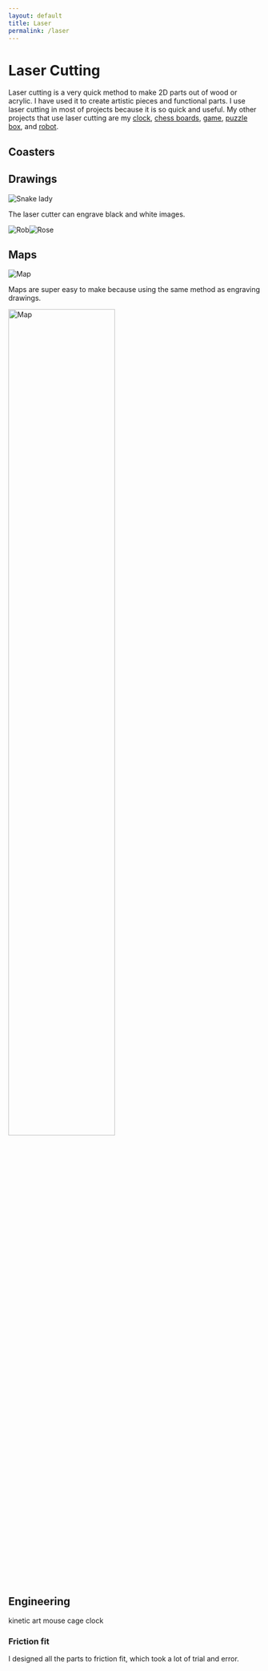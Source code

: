 ```yaml
---
layout: default
title: Laser
permalink: /laser
---
```


# Laser Cutting
Laser cutting is a very quick method to make 2D parts out of wood or acrylic. I have used it to create artistic pieces and functional parts. 
I use laser cutting in most of projects because it is so quick and useful. My other projects that use laser cutting are my [clock](/sebsite/clock), [chess boards](/sebsite/chess), [game](/sebsite/game), [puzzle box](/sebsite/puzzlebox), and [robot](/sebsite/robot).

## Coasters

## Drawings 
<div class="clearfix">
    <img alt="Snake lady" src="/sebsite/images/snakelady.jpg" class="rightfloat">
    <p>The laser cutter can engrave black and white images.</p>

</div>
<img alt="Rob" src="/sebsite/images/rob.jpg" class="img-pair-left"><img alt="Rose" src="/sebsite/images/rose2.jpg" class="img-pair-right">


## Maps
<div class="clearfix">
    <img alt="Map" src="/sebsite/images/sydney.jpg" class="thinrightfloat">
    <p>Maps are super easy to make because using the same method as engraving drawings.</p>
    <img alt="Map" src="/sebsite/images/perth.jpg" width="65%">
</div>



## Engineering 
kinetic art
mouse cage 
clock

### Friction fit
I designed all the parts to friction fit, which took a lot of trial and error. 